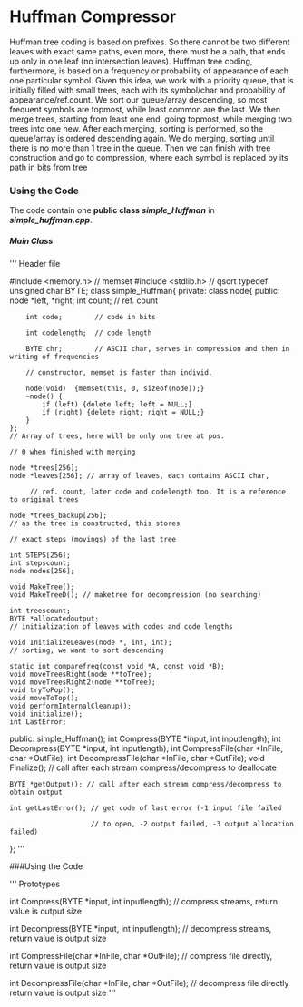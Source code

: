 # Huffman Compressor
 
 Huffman tree coding is based on prefixes. So there cannot be two different leaves with exact same paths, even more, there must be a path, that ends up only in one leaf (no intersection leaves). Huffman tree coding, furthermore, is based on a frequency or probability of appearance of each one particular symbol. Given this idea, we work with a priority queue, that is initially filled with small trees, each with its symbol/char and probability of appearance/ref.count. We sort our queue/array descending, so most frequent symbols are topmost, while least common are the last. We then merge trees, starting from least one end, going topmost, while merging two trees into one new. After each merging, sorting is performed, so the queue/array is ordered descending again. We do merging, sorting until there is no more than 1 tree in the queue. Then we can finish with tree construction and go to compression, where each symbol is replaced by its path in bits from tree

### Using the Code
The code contain one **public class**  **_simple_Huffman_** in  **_simple_huffman.cpp_**.

##### Main Class

''' 
Header file

#include <memory.h>     // memset
#include <stdlib.h>     // qsort
typedef unsigned char BYTE;
class simple_Huffman{
private:
    class node{
    public:
        node *left, *right;
        int count;       // ref. count

        int code;        // code in bits

        int codelength;  // code length

        BYTE chr;        // ASCII char, serves in compression and then in writing of frequencies

        // constructor, memset is faster than individ.

        node(void)  {memset(this, 0, sizeof(node));}
        ~node() {
            if (left) {delete left; left = NULL;}
            if (right) {delete right; right = NULL;}
        }
    };
    // Array of trees, here will be only one tree at pos.

    // 0 when finished with merging 

    node *trees[256];
    node *leaves[256]; // array of leaves, each contains ASCII char,

         // ref. count, later code and codelength too. It is a reference to original trees

    node *trees_backup[256];
    // as the tree is constructed, this stores

    // exact steps (movings) of the last tree

    int STEPS[256];
    int stepscount;
    node nodes[256];

    void MakeTree();
    void MakeTreeD(); // maketree for decompression (no searching)

    int treescount;
    BYTE *allocatedoutput;
    // initialization of leaves with codes and code lengths

    void InitializeLeaves(node *, int, int);
    // sorting, we want to sort descending

    static int comparefreq(const void *A, const void *B);
    void moveTreesRight(node **toTree);
    void moveTreesRight2(node **toTree);
    void tryToPop();
    void moveToTop();
    void performInternalCleanup();
    void initialize();
    int LastError;
public:
    simple_Huffman();
    int Compress(BYTE *input, int inputlength);
    int Decompress(BYTE *input, int inputlength);
    int CompressFile(char *InFile, char *OutFile);
    int DecompressFile(char *InFile, char *OutFile);
    void Finalize(); // call after each stream compress/decompress to deallocate

    BYTE *getOutput(); // call after each stream compress/decompress to obtain output

    int getLastError(); // get code of last error (-1 input file failed

                        // to open, -2 output failed, -3 output allocation failed)

};
'''

###Using the Code

'''
Prototypes

int Compress(BYTE *input, int inputlength);   // compress streams, return value is output size

int Decompress(BYTE *input, int inputlength); // decompress streams, return value is output size

int CompressFile(char *InFile, char *OutFile);  // compress file directly, return value is output size

int DecompressFile(char *InFile, char *OutFile); // decompress file directly return value is output size
'''
